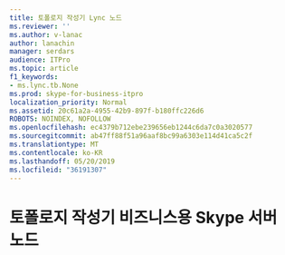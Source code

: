 ```yaml
---
title: 토폴로지 작성기 Lync 노드
ms.reviewer: ''
ms.author: v-lanac
author: lanachin
manager: serdars
audience: ITPro
ms.topic: article
f1_keywords:
- ms.lync.tb.None
ms.prod: skype-for-business-itpro
localization_priority: Normal
ms.assetid: 20c61a2a-4955-42b9-897f-b180ffc226d6
ROBOTS: NOINDEX, NOFOLLOW
ms.openlocfilehash: ec4379b712ebe239656eb1244c6da7c0a3020577
ms.sourcegitcommit: ab47ff88f51a96aaf8bc99a6303e114d41ca5c2f
ms.translationtype: MT
ms.contentlocale: ko-KR
ms.lasthandoff: 05/20/2019
ms.locfileid: "36191307"
---
```

# <a name="topology-builder-skype-for-business-server-node"></a>토폴로지 작성기 비즈니스용 Skype 서버 노드
 


